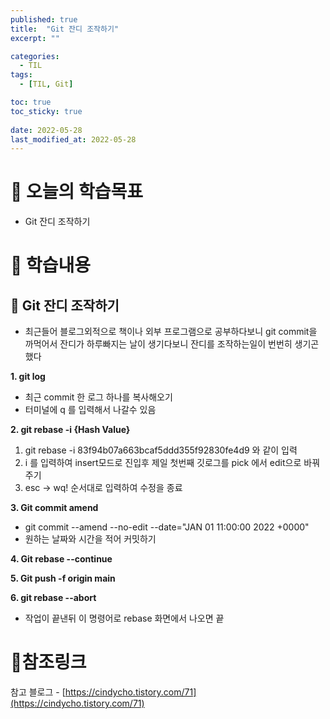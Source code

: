 ```yaml
---
published: true
title:  "Git 잔디 조작하기"
excerpt: ""

categories:
  - TIL
tags:
  - [TIL, Git]

toc: true
toc_sticky: true
 
date: 2022-05-28
last_modified_at: 2022-05-28
---
```


# 🤔 오늘의 학습목표
- Git 잔디 조작하기

# 📃 학습내용

## 📍 **Git 잔디 조작하기**

- 최근들어 블로그외적으로 책이나 외부 프로그램으로 공부하다보니 git commit을 까먹어서 잔디가 하루빠지는 날이 생기다보니 잔디를 조작하는일이 번번히 생기곤했다

**1. git log**
   - 최근 commit 한 로그 하나를 복사해오기 
   - 터미널에 q 를 입력해서 나갈수 있음

**2. git rebase -i {Hash Value}**
   1. git rebase -i 83f94b07a663bcaf5ddd355f92830fe4d9 와 같이 입력
   2. i 를 입력하여 insert모드로 진입후 제일 첫번째 깃로그를 pick 에서 edit으로 바꿔주기
   3. esc -> wq! 순서대로 입력하여 수정을 종료

**3. Git commit amend**
   - git commit --amend --no-edit --date="JAN 01 11:00:00 2022 +0000"
   - 원하는 날짜와 시간을 적어 커밋하기

**4. Git rebase --continue**

**5. Git push -f origin main**

**6. git rebase --abort**
  - 작업이 끝낸뒤 이 명령어로 rebase 화면에서 나오면 끝

# 📌참조링크
참고 블로그 - [https://cindycho.tistory.com/71](https://cindycho.tistory.com/71)